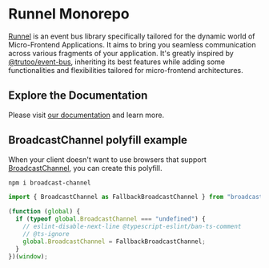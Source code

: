 # Runnel Monorepo

[Runnel](https://docs.runnel.run/) is an event bus library specifically tailored for the dynamic world of Micro-Frontend Applications. It aims to bring you seamless communication across various fragments of your application. It's greatly inspired by [@trutoo/event-bus](https://www.npmjs.com/package/@trutoo/event-bus), inheriting its best features while adding some functionalities and flexibilities tailored for micro-frontend architectures.

## Explore the Documentation

Please visit [our documentation](https://docs.runnel.run/) and learn more.

## BroadcastChannel polyfill example

When your client doesn't want to use browsers that support [BroadcastChannel](https://developer.mozilla.org/en-US/docs/Web/API/BroadcastChannel), you can create this polyfill.

```sh
npm i broadcast-channel
```

```ts
import { BroadcastChannel as FallbackBroadcastChannel } from "broadcast-channel";

(function (global) {
  if (typeof global.BroadcastChannel === "undefined") {
    // eslint-disable-next-line @typescript-eslint/ban-ts-comment
    // @ts-ignore
    global.BroadcastChannel = FallbackBroadcastChannel;
  }
})(window);
```
